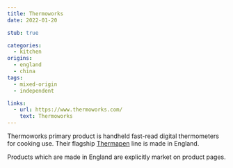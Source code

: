 ```yaml
---
title: Thermoworks
date: 2022-01-20

stub: true

categories:
  - kitchen
origins:
  - england
  - china
tags:
  - mixed-origin
  - independent

links:
  - url: https://www.thermoworks.com/
    text: Thermoworks
---
```


Thermoworks primary product is handheld fast-read digital thermometers for
cooking use. Their flagship [Thermapen] line is made in England.

Products which are made in England are explicitly market on product pages.

[thermapen]: https://www.thermoworks.com/shop/products/thermapens/

